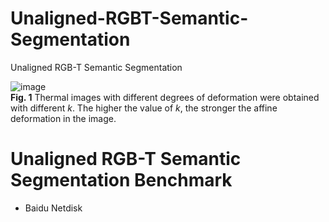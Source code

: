 # Unaligned-RGBT-Semantic-Segmentation
Unaligned RGB-T Semantic Segmentation

![image](/VisionVerse/Unaligned-RGBT-Semantic-Segmentation/blob/main/deformation.jpg)  
**Fig. 1** Thermal images with different degrees of deformation were obtained with different $k$. The higher the value of $k$, the stronger the affine deformation in the image.


# Unaligned RGB-T Semantic Segmentation Benchmark
- Baidu Netdisk
